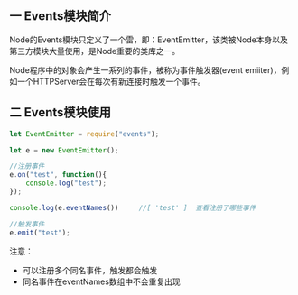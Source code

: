 ## 一 Events模块简介

Node的Events模块只定义了一个雷，即：EventEmitter，该类被Node本身以及第三方模块大量使用，是Node重要的类库之一。  

Node程序中的对象会产生一系列的事件，被称为事件触发器(event emiiter)，例如一个HTTPServer会在每次有新连接时触发一个事件。  


## 二 Events模块使用

```js
let EventEmitter = require("events");

let e = new EventEmitter();

//注册事件
e.on("test", function(){
    console.log("test");
});

console.log(e.eventNames())     //[ 'test' ]  查看注册了哪些事件

//触发事件
e.emit("test");
```

注意：
- 可以注册多个同名事件，触发都会触发
- 同名事件在eventNames数组中不会重复出现




